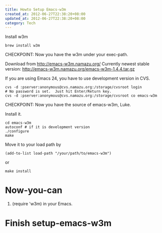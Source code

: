 ```yaml
---
title: Howto Setup Emacs-w3m
created_at: 2012-06-27T22:38:20+08:00
updated_at: 2012-06-27T22:38:20+08:00
category: Tech
---
```


Install w3m

    brew install w3m

CHECKPOINT:
  Now you have the w3m under your exec-path.

Download from http://emacs-w3m.namazu.org/
Currently newest stable version: http://emacs-w3m.namazu.org/emacs-w3m-1.4.4.tar.gz

If you are using Emacs 24, you have to use development version in CVS.

    cvs -d :pserver:anonymous@cvs.namazu.org:/storage/cvsroot login
    # No password is set.  Just hit Enter/Return key.
    cvs -d :pserver:anonymous@cvs.namazu.org:/storage/cvsroot co emacs-w3m

CHECKPOINT:
  Now you have the source of emacs-w3m, Luke.

Install it.

    cd emacs-w3m
    autoconf # if it is development version
    ./configure
    make

Move it to your load path by

    (add-to-list load-path "/your/path/to/emacs-w3m")

or

    make install

# Now-you-can

1. (require 'w3m) in your Emacs.

# Finish setup-emacs-w3m #
